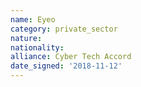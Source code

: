 ```yaml
---
name: Eyeo
category: private_sector
nature: 
nationality: 
alliance: Cyber Tech Accord
date_signed: '2018-11-12'
---
```

    
